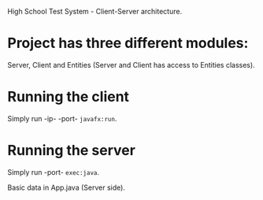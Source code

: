 High School Test System - Client-Server architecture.

# Project has three different modules:
Server, Client and Entities (Server and Client has access to Entities classes).

# Running the client
Simply run -ip- -port- ``javafx:run``.

# Running the server
Simply run -port- ``exec:java``.


Basic data in App.java (Server side).
